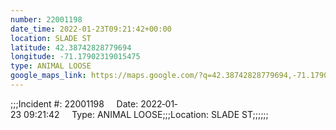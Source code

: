 ```yaml
---
number: 22001198
date_time: 2022-01-23T09:21:42+00:00
location: SLADE ST
latitude: 42.38742828779694
longitude: -71.17902319015475
type: ANIMAL LOOSE
google_maps_link: https://maps.google.com/?q=42.38742828779694,-71.17902319015475
---
```


;;;Incident #: 22001198     Date: 2022‐01‐23 09:21:42     Type: ANIMAL LOOSE;;;Location: SLADE ST;;;;;;
